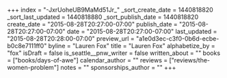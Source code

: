 +++
index = "-JxrUoheUB9MaMd51Jr_"
_sort_create_date = 1440818820
_sort_last_updated = 1440818880
_sort_publish_date = 1440818820
create_date = "2015-08-28T20:27:00-07:00"
publish_date = "2015-08-28T20:27:00-07:00"
date = "2015-08-28T20:27:00-07:00"
last_updated = "2015-08-28T20:28:00-07:00"
preview_url = "a1e0d3ec-c3f0-0b6d-ecbe-b0c8e7111ff0"
byline = "Lauren Fox"
title = "Lauren Fox"
alphabetize_by = "fox"
isDraft = false
is_seattle__pnw_writer = false
written_about = ""
books = ["books/days-of-awe"]
calendar_author = ""
reviews = ["reviews/the-women-problem"]
notes = ""
sponsorships_author = ""
+++
